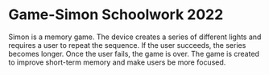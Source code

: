 # Game-Simon Schoolwork 2022

Simon is a memory game. The device creates a series of different lights and requires a user to repeat the sequence. If the user succeeds, the series becomes longer. Once the user fails, the game is over. The game is created to improve short-term memory and make users be more focused.
